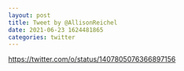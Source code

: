 ```yaml
--- 
layout: post 
title: Tweet by @AllisonReichel 
date: 2021-06-23 1624481865 
categories: twitter 
--- 
```

https://twitter.com/o/status/1407805076366897156